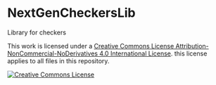 # NextGenCheckersLib
Library for checkers

This work is licensed under a [Creative Commons License Attribution-NonCommercial-NoDerivatives 4.0 International
License][cc-by-nc-nd].
this license applies to all files in this repository.

[cc-by-nc-nd]: http://creativecommons.org/licenses/by-nc-nd/4.0/
[cc-by-nc-nd-image]: https://i.creativecommons.org/l/by/4.0/88x31.png
<a rel="license" href="http://creativecommons.org/licenses/by-nc-nd/4.0/"><img alt="Creative Commons License" style="border-width:0" src="https://i.creativecommons.org/l/by-nc-nd/4.0/88x31.png" /></a>
